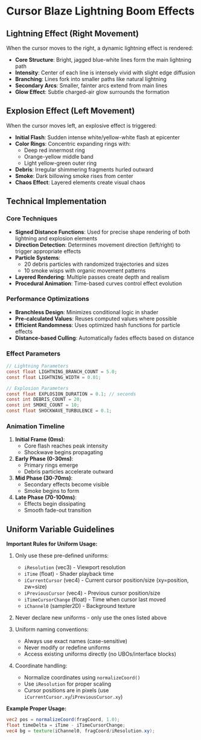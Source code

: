 # Cursor Blaze Lightning Boom Effects

## Lightning Effect (Right Movement)

When the cursor moves to the right, a dynamic lightning effect is rendered:

- **Core Structure**: Bright, jagged blue-white lines form the main lightning path
- **Intensity**: Center of each line is intensely vivid with slight edge diffusion
- **Branching**: Lines fork into smaller paths like natural lightning
- **Secondary Arcs**: Smaller, fainter arcs extend from main lines
- **Glow Effect**: Subtle charged-air glow surrounds the formation

## Explosion Effect (Left Movement)

When the cursor moves left, an explosive effect is triggered:

- **Initial Flash**: Sudden intense white/yellow-white flash at epicenter
- **Color Rings**: Concentric expanding rings with:
  - Deep red innermost ring
  - Orange-yellow middle band  
  - Light yellow-green outer ring
- **Debris**: Irregular shimmering fragments hurled outward
- **Smoke**: Dark billowing smoke rises from center
- **Chaos Effect**: Layered elements create visual chaos

## Technical Implementation

### Core Techniques
- **Signed Distance Functions**: Used for precise shape rendering of both lightning and explosion elements
- **Direction Detection**: Determines movement direction (left/right) to trigger appropriate effects
- **Particle Systems**: 
  - 20 debris particles with randomized trajectories and sizes
  - 10 smoke wisps with organic movement patterns
- **Layered Rendering**: Multiple passes create depth and realism
- **Procedural Animation**: Time-based curves control effect evolution

### Performance Optimizations
- **Branchless Design**: Minimizes conditional logic in shader
- **Pre-calculated Values**: Reuses computed values where possible  
- **Efficient Randomness**: Uses optimized hash functions for particle effects
- **Distance-based Culling**: Automatically fades effects based on distance

### Effect Parameters
```glsl
// Lightning Parameters
const float LIGHTNING_BRANCH_COUNT = 5.0;
const float LIGHTNING_WIDTH = 0.01;

// Explosion Parameters  
const float EXPLOSION_DURATION = 0.1; // seconds
const int DEBRIS_COUNT = 20;
const int SMOKE_COUNT = 10;
const float SHOCKWAVE_TURBULENCE = 0.1;
```

### Animation Timeline
1. **Initial Frame (0ms)**: 
   - Core flash reaches peak intensity
   - Shockwave begins propagating
2. **Early Phase (0-30ms)**:
   - Primary rings emerge
   - Debris particles accelerate outward  
3. **Mid Phase (30-70ms)**:
   - Secondary effects become visible
   - Smoke begins to form
4. **Late Phase (70-100ms)**:
   - Effects begin dissipating 
   - Smooth fade-out transition

## Uniform Variable Guidelines

**Important Rules for Uniform Usage:**
1. Only use these pre-defined uniforms:
   - `iResolution` (vec3) - Viewport resolution
   - `iTime` (float) - Shader playback time
   - `iCurrentCursor` (vec4) - Current cursor position/size (xy=position, zw=size)
   - `iPreviousCursor` (vec4) - Previous cursor position/size  
   - `iTimeCursorChange` (float) - Time when cursor last moved
   - `iChannel0` (sampler2D) - Background texture

2. Never declare new uniforms - only use the ones listed above

3. Uniform naming conventions:
   - Always use exact names (case-sensitive)
   - Never modify or redefine uniforms
   - Access existing uniforms directly (no UBOs/interface blocks)

4. Coordinate handling:
   - Normalize coordinates using `normalizeCoord()`
   - Use `iResolution` for proper scaling
   - Cursor positions are in pixels (use `iCurrentCursor.xy`/`iPreviousCursor.xy`)

**Example Proper Usage:**
```glsl
vec2 pos = normalizeCoord(fragCoord, 1.0);
float timeDelta = iTime - iTimeCursorChange; 
vec4 bg = texture(iChannel0, fragCoord/iResolution.xy);
```
